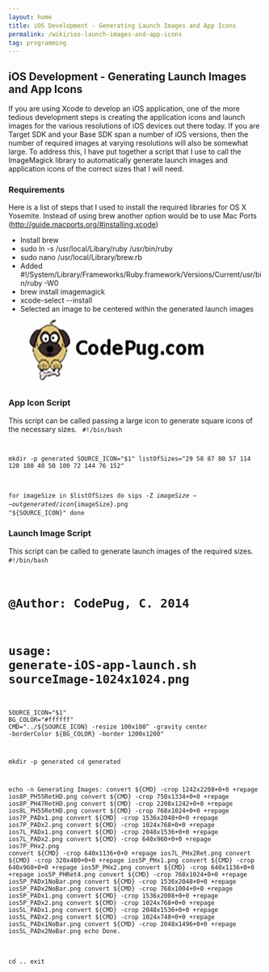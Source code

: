 ```yaml
---
layout: home
title: iOS Development - Generating Launch Images and App Icons
permalink: /wiki/ios-launch-images-and-app-icons
tag: programming
---
```


## iOS Development - Generating Launch Images and App Icons
If you are using Xcode to develop an iOS application, one of the more tedious development steps is creating the application icons and launch images for the various resolutions of iOS devices out there today.  If you are Target SDK and your Base SDK span a number of iOS versions, then the number of required images at varying resolutions will also be somewhat large.  To address this, I have put together a script that I use to call the ImageMagick library to automatically generate launch images and application icons of the correct sizes that I will need. 

### Requirements
Here is a list of steps that I used to install the required libraries for OS X Yosemite.  Instead of using brew another option would be to use Mac Ports (http://guide.macports.org/#installing.xcode)
  * Install brew 
  * sudo ln -s /usr/local/Libary/ruby /usr/bin/ruby
  * sudo nano /usr/local/Library/brew.rb
  * Added #!/System/Library/Frameworks/Ruby.framework/Versions/Current/usr/bin/ruby -W0
  * brew install imagemagick
  * xcode-select --install
  * Selected an image to be centered within the generated launch images 
![iOS Launch Imags](/assets/images/codepug-launch-image.png)

### App Icon Script
This script can be called passing a large icon to generate square icons of the necessary sizes.
<code>
#!/bin/bash

mkdir -p generated
SOURCE_ICON="$1"
listOfSizes="29 58 87 80 57 114 120 180 40 50 100 72 144 76 152"

for imageSize in $listOfSizes
do
  sips -Z ${imageSize} --out generated/icon${imageSize}.png "${SOURCE_ICON}"
done
</code>

### Launch Image Script
This script can be called to generate launch images of the required sizes.
<code>
#!/bin/bash
# @Author: CodePug, C. 2014
# usage:  generate-iOS-app-launch.sh sourceImage-1024x1024.png

SOURCE_ICON="$1"
BG_COLOR="#ffffff"
CMD="../${SOURCE_ICON} -resize 100x100^ -gravity center -borderColor ${BG_COLOR} -border 1200x1200"

mkdir -p generated
cd generated

echo -n Generating Images:
convert ${CMD} -crop 1242x2208+0+0 +repage ios8P_PH55RetHD.png
convert ${CMD} -crop 750x1334+0+0 +repage ios8P_PH47RetHD.png
convert ${CMD} -crop 2208x1242+0+0 +repage ios8L_PH55RetHD.png
convert ${CMD} -crop 768x1024+0+0 +repage ios7P_PADx1.png
convert ${CMD} -crop 1536x2048+0+0 +repage ios7P_PADx2.png
convert ${CMD} -crop 1024x768+0+0 +repage ios7L_PADx1.png
convert ${CMD} -crop 2048x1536+0+0 +repage ios7L_PADx2.png
convert ${CMD} -crop 640x960+0+0 +repage ios7P_PHx2.png
convert ${CMD} -crop 640x1136+0+0 +repage ios7L_PHx2Ret.png
convert ${CMD} -crop 320x480+0+0 +repage ios5P_PHx1.png
convert ${CMD} -crop 640x960+0+0 +repage ios5P_PHx2.png
convert ${CMD} -crop 640x1136+0+0 +repage ios5P_PHRet4.png
convert ${CMD} -crop 768x1024+0+0 +repage ios5P_PADx1NoBar.png
convert ${CMD} -crop 1536x2048+0+0 +repage ios5P_PADx2NoBar.png
convert ${CMD} -crop 768x1004+0+0 +repage ios5P_PADx1.png
convert ${CMD} -crop 1536x2008+0+0 +repage ios5P_PADx2.png
convert ${CMD} -crop 1024x768+0+0 +repage ios5L_PADx1.png
convert ${CMD} -crop 2048x1536+0+0 +repage ios5L_PADx2.png
convert ${CMD} -crop 1024x748+0+0 +repage ios5L_PADx1NoBar.png
convert ${CMD} -crop 2048x1496+0+0 +repage ios5L_PADx2NoBar.png
echo Done.

cd  ..
exit
</code>